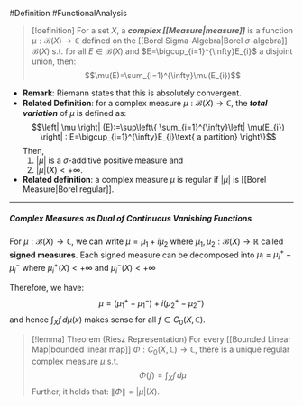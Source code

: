 #Definition #FunctionalAnalysis 

> [!definition]
> For a set $X$, a ***complex [[Measure|measure]]*** is a function $\mu: \mathcal{B}(X)\to \mathbb{C}$ defined on the [[Borel Sigma-Algebra|Borel $\sigma$-algebra]] $\mathcal{B}(X)$ s.t. for all $E\in \mathcal{B}(X)$ and $E=\bigcup_{i=1}^{\infty}E_{i}$ a disjoint union, then: $$\mu(E)=\sum_{i=1}^{\infty}\mu(E_{i})$$

- **Remark**: Riemann states that this is absolutely convergent.
- **Related Definition**: for a complex measure $\mu:\mathcal{B}(X)\to \mathbb{C}$,  the ***total variation*** of $\mu$ is defined as:$$\left| \mu \right| (E):=\sup\left\{   \sum_{i=1}^{\infty}\left| \mu(E_{i}) \right| : E=\bigcup_{i=1}^{\infty}E_{i}\text{ a partition}  \right\}$$Then, 
   1. $|\mu|$ is a $\sigma$-additive positive measure and
   2. $\left| \mu \right|(X)<+\infty$.
- **Related definition**: a complex measure $\mu$ is regular if $\left| \mu \right|$ is [[Borel Measure|Borel regular]]. 
---
##### Complex Measures as Dual of Continuous Vanishing Functions
For $\mu:\mathcal{B}(X)\to \mathbb{C}$, we can write $\mu=\mu_{1}+i \mu_{2}$ where $\mu_{1},\mu_{2}:\mathcal{B}(X)\to \mathbb{R}$ called **signed measures**. Each signed measure can be decomposed into $\mu_{i}=\mu_{i}^+ -\mu_{i}^-$ where $\mu_{i}^+(X)<+\infty$ and $\mu_{i}^-(X)<+\infty$

Therefore, we have: $$\mu=(\mu_{1}^+ -\mu_{1}^-)+i(\mu_{2}^+ -\mu_{2}^-)$$and hence $\int_{X}^{} f \, d\mu(x)$ makes sense for all $f\in C_{0}(X,\mathbb{C})$.

> [!lemma] Theorem (Riesz Representation)
> For every [[Bounded Linear Map|bounded linear map]] $\Phi:C_{0}(X,\mathbb{C})\to \mathbb{C}$, there is a unique regular complex measure $\mu$ s.t. $$\Phi(f)=\int_{X}^{} f \, d\mu $$Further, it holds that: $\left\| \Phi \right\|=\left| \mu \right|(X)$.
